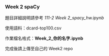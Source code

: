 ### Week 2 spaCy

題目詳細說明請參考 _111-2 Week 2_spacy_hw.ipynb_

使用語料：dcard-top100.csv

作業檔名格式：**Week_2_你的名字.ipynb**

完成後請上傳至自己的 Week2 repo

